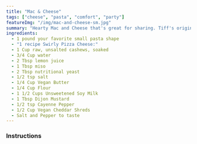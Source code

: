 ```yaml
---
title: "Mac & Cheese"
tags: ["cheese", "pasta", "comfort", "party"]
featureImg: "/img/mac-and-cheese-sm.jpg"
summary: "Hearty Mac and Cheese that's great for sharing. Tiff's original recipe."
ingredients:
  - 1 pound your favorite small pasta shape
  - "1 recipe Swirly Pizza Cheese:"
  - 1 Cup raw, unsalted cashews, soaked
  - 3/4 Cup water
  - 2 Tbsp lemon juice
  - 1 Tbsp miso
  - 2 Tbsp nutritional yeast
  - 1/2 tsp salt
  - 1/4 Cup Vegan Butter
  - 1/4 Cup Flour
  - 1 1/2 Cups Unsweetened Soy Milk
  - 1 Tbsp Dijon Mustard
  - 1/2 tsp Cayenne Pepper
  - 1/2 Cup Vegan Cheddar Shreds
  - Salt and Pepper to taste
---
```


### Instructions
